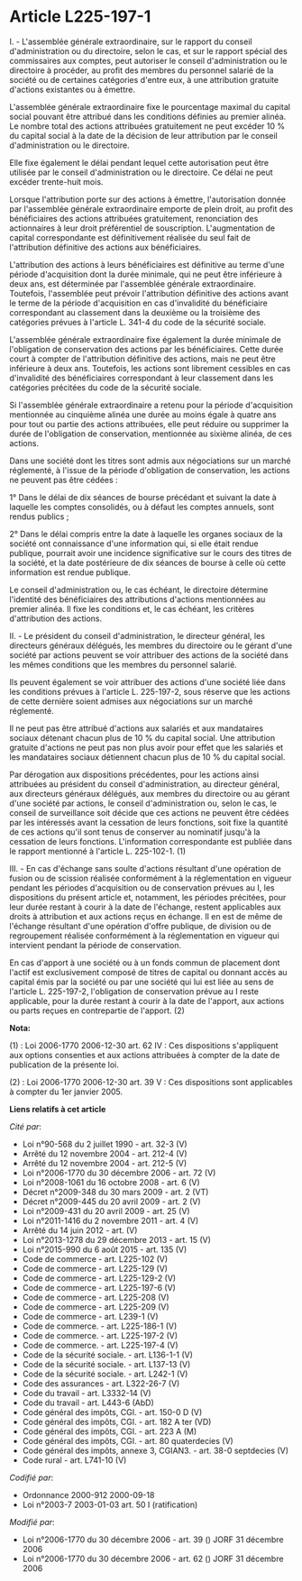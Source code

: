 # Article L225-197-1

I. - L'assemblée générale extraordinaire, sur le rapport du conseil d'administration ou du directoire, selon le cas, et sur
le rapport spécial des commissaires aux comptes, peut autoriser le conseil d'administration ou le directoire à procéder, au
profit des membres du personnel salarié de la société ou de certaines catégories d'entre eux, à une attribution gratuite
d'actions existantes ou à émettre.

L'assemblée générale extraordinaire fixe le pourcentage maximal du capital social pouvant être attribué dans les conditions
définies au premier alinéa. Le nombre total des actions attribuées gratuitement ne peut excéder 10 % du capital social à la
date de la décision de leur attribution par le conseil d'administration ou le directoire.

Elle fixe également le délai pendant lequel cette autorisation peut être utilisée par le conseil d'administration ou le
directoire. Ce délai ne peut excéder trente-huit mois.

Lorsque l'attribution porte sur des actions à émettre, l'autorisation donnée par l'assemblée générale extraordinaire emporte
de plein droit, au profit des bénéficiaires des actions attribuées gratuitement, renonciation des actionnaires à leur droit
préférentiel de souscription. L'augmentation de capital correspondante est définitivement réalisée du seul fait de
l'attribution définitive des actions aux bénéficiaires.

L'attribution des actions à leurs bénéficiaires est définitive au terme d'une période d'acquisition dont la durée minimale,
qui ne peut être inférieure à deux ans, est déterminée par l'assemblée générale extraordinaire. Toutefois, l'assemblée peut
prévoir l'attribution définitive des actions avant le terme de la période d'acquisition en cas d'invalidité du bénéficiaire
correspondant au classement dans la deuxième ou la troisième des catégories prévues à l'article L. 341-4 du code de la
sécurité sociale.

L'assemblée générale extraordinaire fixe également la durée minimale de l'obligation de conservation des actions par les
bénéficiaires. Cette durée court à compter de l'attribution définitive des actions, mais ne peut être inférieure à deux ans.
Toutefois, les actions sont librement cessibles en cas d'invalidité des bénéficiaires correspondant à leur classement dans
les catégories précitées du code de la sécurité sociale.

Si l'assemblée générale extraordinaire a retenu pour la période d'acquisition mentionnée au cinquième alinéa une durée au
moins égale à quatre ans pour tout ou partie des actions attribuées, elle peut réduire ou supprimer la durée de l'obligation
de conservation, mentionnée au sixième alinéa, de ces actions.

Dans une société dont les titres sont admis aux négociations sur un marché réglementé, à l'issue de la période d'obligation
de conservation, les actions ne peuvent pas être cédées :

1° Dans le délai de dix séances de bourse précédant et suivant la date à laquelle les comptes consolidés, ou à défaut les
comptes annuels, sont rendus publics ;

2° Dans le délai compris entre la date à laquelle les organes sociaux de la société ont connaissance d'une information qui,
si elle était rendue publique, pourrait avoir une incidence significative sur le cours des titres de la société, et la date
postérieure de dix séances de bourse à celle où cette information est rendue publique.

Le conseil d'administration ou, le cas échéant, le directoire détermine l'identité des bénéficiaires des attributions
d'actions mentionnées au premier alinéa. Il fixe les conditions et, le cas échéant, les critères d'attribution des actions.

II. - Le président du conseil d'administration, le directeur général, les directeurs généraux délégués, les membres du
directoire ou le gérant d'une société par actions peuvent se voir attribuer des actions de la société dans les mêmes
conditions que les membres du personnel salarié.

Ils peuvent également se voir attribuer des actions d'une société liée dans les conditions prévues à l'article L. 225-197-2,
sous réserve que les actions de cette dernière soient admises aux négociations sur un marché réglementé.

Il ne peut pas être attribué d'actions aux salariés et aux mandataires sociaux détenant chacun plus de 10 % du capital
social. Une attribution gratuite d'actions ne peut pas non plus avoir pour effet que les salariés et les mandataires sociaux
détiennent chacun plus de 10 % du capital social.

Par dérogation aux dispositions précédentes, pour les actions ainsi attribuées au président du conseil d'administration, au
directeur général, aux directeurs généraux délégués, aux membres du directoire ou au gérant d'une société par actions, le
conseil d'administration ou, selon le cas, le conseil de surveillance soit décide que ces actions ne peuvent être cédées par
les intéressés avant la cessation de leurs fonctions, soit fixe la quantité de ces actions qu'il sont tenus de conserver au
nominatif jusqu'à la cessation de leurs fonctions. L'information correspondante est publiée dans le rapport mentionné à
l'article L. 225-102-1. (1)

III. - En cas d'échange sans soulte d'actions résultant d'une opération de fusion ou de scission réalisée conformément à la
réglementation en vigueur pendant les périodes d'acquisition ou de conservation prévues au I, les dispositions du présent
article et, notamment, les périodes précitées, pour leur durée restant à courir à la date de l'échange, restent applicables
aux droits à attribution et aux actions reçus en échange. Il en est de même de l'échange résultant d'une opération d'offre
publique, de division ou de regroupement réalisée conformément à la réglementation en vigueur qui intervient pendant la
période de conservation.

En cas d'apport à une société ou à un fonds commun de placement dont l'actif est exclusivement composé de titres de capital
ou donnant accès au capital émis par la société ou par une société qui lui est liée au sens de l'article L. 225-197-2,
l'obligation de conservation prévue au I reste applicable, pour la durée restant à courir à la date de l'apport, aux actions
ou parts reçues en contrepartie de l'apport. (2)

**Nota:**

(1) : Loi 2006-1770 2006-12-30 art. 62 IV : Ces dispositions s'appliquent aux options consenties et aux actions attribuées à
compter de la date de publication de la présente loi.

(2) : Loi 2006-1770 2006-12-30 art. 39 V : Ces dispositions sont applicables à compter du 1er janvier 2005.

**Liens relatifs à cet article**

_Cité par_:

  - Loi n°90-568 du 2 juillet 1990 - art. 32-3 (V)
  - Arrêté du 12 novembre 2004 - art. 212-4 (V)
  - Arrêté du 12 novembre 2004 - art. 212-5 (V)
  - Loi n°2006-1770 du 30 décembre 2006 - art. 72 (V)
  - Loi n°2008-1061 du 16 octobre 2008 - art. 6 (V)
  - Décret n°2009-348 du 30 mars 2009 - art. 2 (VT)
  - Décret n°2009-445 du 20 avril 2009 - art. 2 (V)
  - Loi n°2009-431 du 20 avril 2009 - art. 25 (V)
  - Loi n°2011-1416 du 2 novembre 2011 - art. 4 (V)
  - Arrêté du 14 juin 2012 - art. (V)
  - Loi n°2013-1278 du 29 décembre 2013 - art. 15 (V)
  - Loi n°2015-990 du 6 août 2015 - art. 135 (V)
  - Code de commerce - art. L225-102 (V)
  - Code de commerce - art. L225-129 (V)
  - Code de commerce - art. L225-129-2 (V)
  - Code de commerce - art. L225-197-6 (V)
  - Code de commerce - art. L225-208 (V)
  - Code de commerce - art. L225-209 (V)
  - Code de commerce - art. L239-1 (V)
  - Code de commerce. - art. L225-186-1 (V)
  - Code de commerce. - art. L225-197-2 (V)
  - Code de commerce. - art. L225-197-4 (V)
  - Code de la sécurité sociale. - art. L136-1-1 (V)
  - Code de la sécurité sociale. - art. L137-13 (V)
  - Code de la sécurité sociale. - art. L242-1 (V)
  - Code des assurances - art. L322-26-7 (V)
  - Code du travail - art. L3332-14 (V)
  - Code du travail - art. L443-6 (AbD)
  - Code général des impôts, CGI. - art. 150-0 D (V)
  - Code général des impôts, CGI. - art. 182 A ter (VD)
  - Code général des impôts, CGI. - art. 223 A (M)
  - Code général des impôts, CGI. - art. 80 quaterdecies (V)
  - Code général des impôts, annexe 3, CGIAN3. - art. 38-0 septdecies (V)
  - Code rural - art. L741-10 (V)

_Codifié par_:

  - Ordonnance 2000-912 2000-09-18
  - Loi n°2003-7 2003-01-03 art. 50 I (ratification)

_Modifié par_:

  - Loi n°2006-1770 du 30 décembre 2006 - art. 39 () JORF 31 décembre 2006
  - Loi n°2006-1770 du 30 décembre 2006 - art. 62 () JORF 31 décembre 2006
